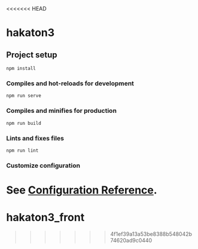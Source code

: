 <<<<<<< HEAD
# hakaton3

## Project setup
```
npm install
```

### Compiles and hot-reloads for development
```
npm run serve
```

### Compiles and minifies for production
```
npm run build
```

### Lints and fixes files
```
npm run lint
```

### Customize configuration
See [Configuration Reference](https://cli.vuejs.org/config/).
=======
# hakaton3_front
>>>>>>> 4f1ef39a13a53be8388b548042b74620ad9c0440

